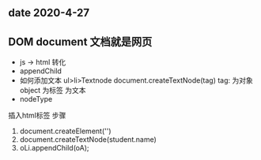 ## date 2020-4-27
## DOM document 文档就是网页
- js -> html 转化
- appendChild
- 如何添加文本
ul>li>Textnode
document.createTextNode(tag)
tag: 为对象 object 为标签 为文本
- nodeType

插入html标签 步骤
1. document.createElement('')
2. document.createTextNode(student.name)
3. oLi.appendChild(oA);

